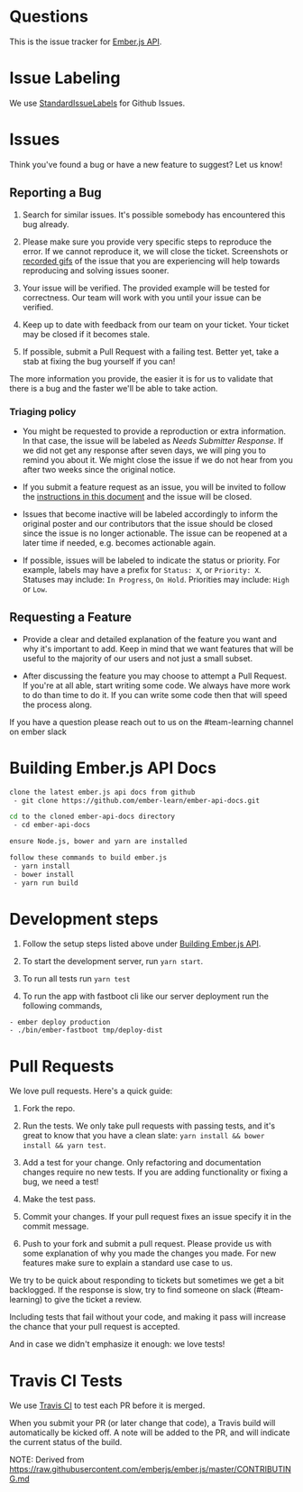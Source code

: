 # Questions

This is the issue tracker for [Ember.js API](https://api.emberjs.com/).

# Issue Labeling

We use [StandardIssueLabels](https://github.com/wagenet/StandardIssueLabels) for Github Issues.

# Issues

Think you've found a bug or have a new feature to suggest? Let us know!

## Reporting a Bug

1. Search for similar issues. It's possible somebody has encountered
this bug already.

2. Please make sure you provide very specific steps to reproduce the error.
If we cannot reproduce it, we will close the ticket. Screenshots or [recorded gifs](https://www.cockos.com/licecap/) of
the issue that you are experiencing will help towards reproducing and solving issues sooner.

4. Your issue will be verified. The provided example will be tested for
correctness. Our team will work with you until your issue can
be verified.

5. Keep up to date with feedback from our team on your ticket. Your
ticket may be closed if it becomes stale.

6. If possible, submit a Pull Request with a failing test. Better yet, take
a stab at fixing the bug yourself if you can!

The more information you provide, the easier it is for us to validate that
there is a bug and the faster we'll be able to take action.

### Triaging policy

* You might be requested to provide a reproduction or extra information. In that
case, the issue will be labeled as _Needs Submitter Response_. If we did not
get any response after seven days, we will ping you to remind you about it. We
might close the issue if we do not hear from you after two weeks since the
original notice.

* If you submit a feature request as an issue, you will be invited to follow the
[instructions in this document](#requesting-a-feature) and the issue will be closed.

* Issues that become inactive will be labeled accordingly
  to inform the original poster and our contributors that the issue
  should be closed since the issue is no longer actionable. The issue
  can be reopened at a later time if needed, e.g. becomes actionable again.

* If possible, issues will be labeled to indicate the status or priority.
  For example, labels may have a prefix for `Status: X`, or `Priority: X`.
  Statuses may include: `In Progress`, `On Hold`. Priorities may include:
  `High` or `Low`.

## Requesting a Feature

* Provide a clear and detailed explanation of the feature you want and why
it's important to add. Keep in mind that we want features that will be useful
to the majority of our users and not just a small subset.

* After discussing the feature you may choose to attempt a Pull Request. If
you're at all able, start writing some code. We always have more work to do
than time to do it. If you can write some code then that will speed the process
along.

If you have a question please reach out to us on the #team-learning channel on ember slack

# Building Ember.js API Docs

```sh
clone the latest ember.js api docs from github
 - git clone https://github.com/ember-learn/ember-api-docs.git

cd to the cloned ember-api-docs directory
 - cd ember-api-docs

ensure Node.js, bower and yarn are installed

follow these commands to build ember.js
 - yarn install
 - bower install
 - yarn run build
```

# Development steps

1. Follow the setup steps listed above under [Building Ember.js API](#building-emberjs-api-docs).

2. To start the development server, run `yarn start`.

3. To run all tests run `yarn test`

4. To run the app with fastboot cli like our server deployment run the following commands,
```
- ember deploy production
- ./bin/ember-fastboot tmp/deploy-dist
```


# Pull Requests

We love pull requests. Here's a quick guide:

1. Fork the repo.

2. Run the tests. We only take pull requests with passing tests, and it's great
to know that you have a clean slate: `yarn install && bower install && yarn test`.

3. Add a test for your change. Only refactoring and documentation changes
require no new tests. If you are adding functionality or fixing a bug, we need
a test!

4. Make the test pass.

5. Commit your changes. If your pull request fixes an issue specify it in the commit message.

6. Push to your fork and submit a pull request. Please provide us with some
explanation of why you made the changes you made. For new features make sure to
explain a standard use case to us.

We try to be quick about responding to tickets but sometimes we get a bit
backlogged. If the response is slow, try to find someone on slack (#team-learning) to
give the ticket a review.

Including tests that fail without your code, and making it pass will increase the chance
that your pull request is accepted.

And in case we didn't emphasize it enough: we love tests!


# Travis CI Tests

We use [Travis CI](https://travis-ci.org/ember-learn/ember-api-docs/pull_requests) to test each PR before it is merged.

When you submit your PR (or later change that code), a Travis build will automatically be kicked off.  A note will be added to the PR, and will indicate the current status of the build.


NOTE: Derived from https://raw.githubusercontent.com/emberjs/ember.js/master/CONTRIBUTING.md
